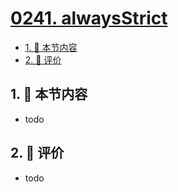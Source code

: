 # [0241. alwaysStrict](https://github.com/tnotesjs/TNotes.typescript/tree/main/notes/0241.%20alwaysStrict)

<!-- region:toc -->

- [1. 🎯 本节内容](#1--本节内容)
- [2. 🫧 评价](#2--评价)

<!-- endregion:toc -->

## 1. 🎯 本节内容

- todo

## 2. 🫧 评价

- todo
